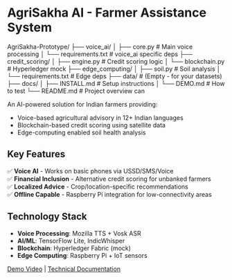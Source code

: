 # AgriSakha AI - Farmer Assistance System

AgriSakha-Prototype/
├── voice_ai/
│   ├── core.py                 # Main voice processing
│   └── requirements.txt        # voice_ai specific deps
├── credit_scoring/
│   ├── engine.py               # Credit scoring logic
│   └── blockchain.py           # Hyperledger mock
├── edge_computing/
│   ├── soil.py                 # Soil analysis
│   └── requirements.txt        # Edge deps
├── data/                       # (Empty - for your datasets)
├── docs/
│   ├── INSTALL.md              # Setup instructions
│   └── DEMO.md                 # How to test
└── README.md                   # Project overview   can 

An AI-powered solution for Indian farmers providing:
- Voice-based agricultural advisory in 12+ Indian languages
- Blockchain-based credit scoring using satellite data
- Edge-computing enabled soil health analysis

## Key Features
✅ **Voice AI** - Works on basic phones via USSD/SMS/Voice  
✅ **Financial Inclusion** - Alternative credit scoring for unbanked farmers  
✅ **Localized Advice** - Crop/location-specific recommendations  
✅ **Offline Capable** - Raspberry Pi integration for low-connectivity areas  

## Technology Stack
- **Voice Processing**: Mozilla TTS + Vosk ASR
- **AI/ML**: TensorFlow Lite, IndicWhisper
- **Blockchain**: Hyperledger Fabric (mock)
- **Edge Computing**: Raspberry Pi + IoT sensors

[Demo Video](https://example.com/demo) | [Technical Documentation](docs/ARCHITECTURE.md)
